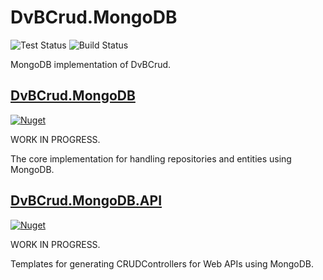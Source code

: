 # DvBCrud.MongoDB
![Test Status](https://github.com/Dekamik/DvBCrud.MongoDb/actions/workflows/test.yml/badge.svg)
![Build Status](https://github.com/Dekamik/DvBCrud.MongoDb/actions/workflows/release.yml/badge.svg)

MongoDB implementation of DvBCrud.

## [DvBCrud.MongoDB](DvBCrud.MongoDb)
[![Nuget](https://img.shields.io/nuget/v/DvBCrud.MongoDB?label=DvBCrud.MongoDb)](https://www.nuget.org/packages/DvBCrud.MongoDB/)

WORK IN PROGRESS.

The core implementation for handling repositories and entities using MongoDB.

## [DvBCrud.MongoDB.API](DvBCrud.MongoDb.Api)
[![Nuget](https://img.shields.io/nuget/v/DvBCrud.MongoDB.API?label=DvBCrud.MongoDb.Api)](https://www.nuget.org/packages/DvBCrud.MongoDB.API/)

WORK IN PROGRESS.

Templates for generating CRUDControllers for Web APIs using MongoDB.
